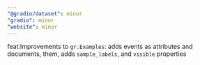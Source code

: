 ```yaml
---
"@gradio/dataset": minor
"gradio": minor
"website": minor
---
```


feat:Improvements to `gr.Examples`: adds events as attributes and documents, them, adds `sample_labels`, and `visible` properties
